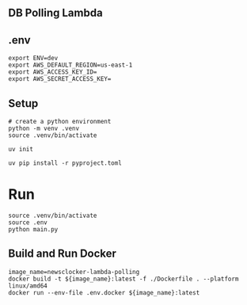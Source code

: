 ## DB Polling Lambda

## .env

```shell
export ENV=dev
export AWS_DEFAULT_REGION=us-east-1
export AWS_ACCESS_KEY_ID=
export AWS_SECRET_ACCESS_KEY=
```

## Setup
```shell
# create a python environment
python -m venv .venv
source .venv/bin/activate

uv init

uv pip install -r pyproject.toml
```

# Run
```shell
source .venv/bin/activate
source .env
python main.py
```


## Build and Run Docker
```shell
image_name=newsclocker-lambda-polling
docker build -t ${image_name}:latest -f ./Dockerfile . --platform linux/amd64
docker run --env-file .env.docker ${image_name}:latest
```
